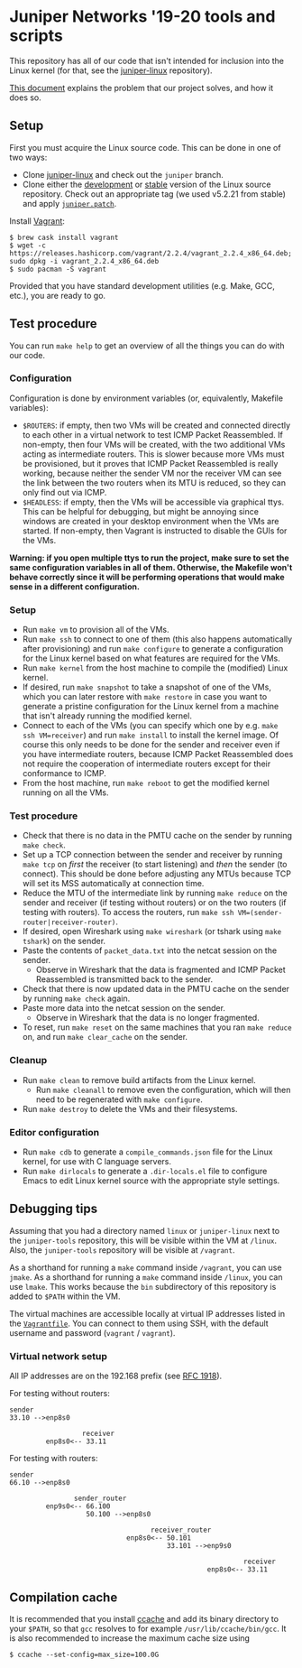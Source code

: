 # Juniper Networks '19-20 tools and scripts

This repository has all of our code that isn't intended for inclusion
into the Linux kernel (for that, see the
[juniper-linux](https://github.com/raxod502/juniper-linux)
repository).

[This document](doc/about.md) explains the problem that our project
solves, and how it does so.

## Setup

First you must acquire the Linux source code. This can be done in one
of two ways:

* Clone [juniper-linux](https://github.com/raxod502/juniper-linux) and
  check out the `juniper` branch.
* Clone either the
  [development](https://git.kernel.org/pub/scm/linux/kernel/git/torvalds/linux.git/)
  or
  [stable](https://git.kernel.org/pub/scm/linux/kernel/git/stable/linux.git/)
  version of the Linux source repository. Check out an appropriate tag
  (we used v5.2.21 from stable) and apply
  [`juniper.patch`](juniper.patch).

Install [Vagrant](https://www.vagrantup.com/):

    $ brew cask install vagrant
    $ wget -c https://releases.hashicorp.com/vagrant/2.2.4/vagrant_2.2.4_x86_64.deb; sudo dpkg -i vagrant_2.2.4_x86_64.deb
    $ sudo pacman -S vagrant

Provided that you have standard development utilities (e.g. Make, GCC,
etc.), you are ready to go.

## Test procedure

You can run `make help` to get an overview of all the things you can
do with our code.

### Configuration

Configuration is done by environment variables (or, equivalently,
Makefile variables):

* `$ROUTERS`: if empty, then two VMs will be created and connected
  directly to each other in a virtual network to test ICMP Packet
  Reassembled. If non-empty, then four VMs will be created, with the
  two additional VMs acting as intermediate routers. This is slower
  because more VMs must be provisioned, but it proves that ICMP Packet
  Reassembled is really working, because neither the sender VM nor the
  receiver VM can see the link between the two routers when its MTU is
  reduced, so they can only find out via ICMP.
* `$HEADLESS`: if empty, then the VMs will be accessible via graphical
  ttys. This can be helpful for debugging, but might be annoying since
  windows are created in your desktop environment when the VMs are
  started. If non-empty, then Vagrant is instructed to disable the
  GUIs for the VMs.

**Warning: if you open multiple ttys to run the project, make sure to
set the same configuration variables in all of them. Otherwise, the
Makefile won't behave correctly since it will be performing operations
that would make sense in a different configuration.**

### Setup

* Run `make vm` to provision all of the VMs.
* Run `make ssh` to connect to one of them (this also happens
  automatically after provisioning) and run `make configure` to
  generate a configuration for the Linux kernel based on what features
  are required for the VMs.
* Run `make kernel` from the host machine to compile the (modified)
  Linux kernel.
* If desired, run `make snapshot` to take a snapshot of one of the
  VMs, which you can later restore with `make restore` in case you
  want to generate a pristine configuration for the Linux kernel from
  a machine that isn't already running the modified kernel.
* Connect to each of the VMs (you can specify which one by e.g. `make
  ssh VM=receiver`) and run `make install` to install the kernel
  image. Of course this only needs to be done for the sender and
  receiver even if you have intermediate routers, because ICMP Packet
  Reassembled does not require the cooperation of intermediate
  routers except for their conformance to ICMP.
* From the host machine, run `make reboot` to get the modified kernel
  running on all the VMs.

### Test procedure

* Check that there is no data in the PMTU cache on the sender by
  running `make check`.
* Set up a TCP connection between the sender and receiver by running
  `make tcp` on *first* the receiver (to start listening) and *then*
  the sender (to connect). This should be done before adjusting any
  MTUs because TCP will set its MSS automatically at connection time.
* Reduce the MTU of the intermediate link by running `make reduce` on
  the sender and receiver (if testing without routers) or on the two
  routers (if testing with routers). To access the routers, run `make
  ssh VM=(sender-router|receiver-router)`.
* If desired, open Wireshark using `make wireshark` (or tshark using
  `make tshark`) on the sender.
* Paste the contents of `packet_data.txt` into the netcat session on
  the sender.
    * Observe in Wireshark that the data is fragmented and ICMP Packet
      Reassembled is transmitted back to the sender.
* Check that there is now updated data in the PMTU cache on the sender
  by running `make check` again.
* Paste more data into the netcat session on the sender.
    * Observe in Wireshark that the data is no longer fragmented.
* To reset, run `make reset` on the same machines that you ran `make
  reduce` on, and run `make clear_cache` on the sender.

### Cleanup

* Run `make clean` to remove build artifacts from the Linux kernel.
    * Run `make cleanall` to remove even the configuration, which will
      then need to be regenerated with `make configure`.
* Run `make destroy` to delete the VMs and their filesystems.

### Editor configuration

* Run `make cdb` to generate a `compile_commands.json` file for the
  Linux kernel, for use with C language servers.
* Run `make dirlocals` to generate a `.dir-locals.el` file to
  configure Emacs to edit Linux kernel source with the appropriate
  style settings.

## Debugging tips

Assuming that you had a directory named `linux` or `juniper-linux`
next to the `juniper-tools` repository, this will be visible within
the VM at `/linux`. Also, the `juniper-tools` repository will be
visible at `/vagrant`.

As a shorthand for running a `make` command inside `/vagrant`, you can
use `jmake`. As a shorthand for running a `make` command inside
`/linux`, you can use `lmake`. This works because the `bin`
subdirectory of this repository is added to `$PATH` within the VM.

The virtual machines are accessible locally at virtual IP addresses
listed in the [`Vagrantfile`](Vagrantfile). You can connect to them
using SSH, with the default username and password (`vagrant` /
`vagrant`).

### Virtual network setup

All IP addresses are on the 192.168 prefix (see [RFC
1918](https://tools.ietf.org/html/rfc1918)).

For testing without routers:

    sender
    33.10 -->enp8s0

                      receiver
             enp8s0<-- 33.11

For testing with routers:

    sender
    66.10 -->enp8s0

                    sender_router
             enp9s0<-- 66.100
                       50.100 -->enp8s0

                                       receiver_router
                                 enp8s0<-- 50.101
                                           33.101 -->enp9s0

                                                              receiver
                                                     enp8s0<-- 33.11

## Compilation cache

It is recommended that you install [ccache](https://ccache.dev/) and
add its binary directory to your `$PATH`, so that `gcc` resolves to
for example `/usr/lib/ccache/bin/gcc`. It is also recommended to
increase the maximum cache size using

    $ ccache --set-config=max_size=100.0G
